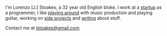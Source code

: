 <div class="me"></div>

I'm Lorenzo [J.] Stoakes, a 32 year old English bloke. I work at a [startup][0] as a
programmer, I like [playing around][1] with music production and playing guitar, working on
[side projects][2] and [writing][3] about stuff.

Contact me at <lstoakes@gmail.com>.

[0]:http://rulemotion.com/
[1]:https://soundcloud.com/akillatem
[2]:/projects
[3]:/articles
